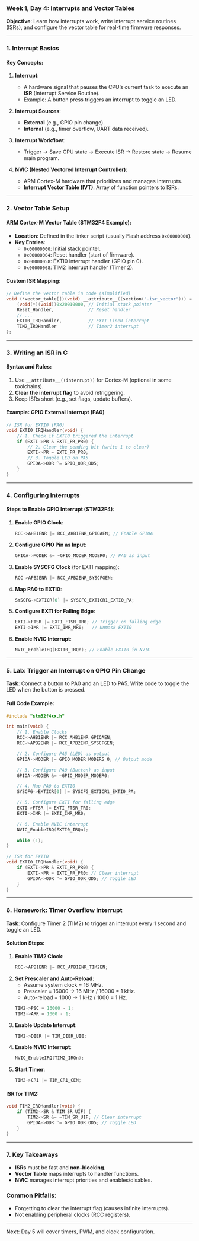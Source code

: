 ### **Week 1, Day 4: Interrupts and Vector Tables**  
**Objective**: Learn how interrupts work, write interrupt service routines (ISRs), and configure the vector table for real-time firmware responses.  

---

### **1. Interrupt Basics**  
#### **Key Concepts**:  
1. **Interrupt**:  
   - A hardware signal that pauses the CPU’s current task to execute an **ISR** (Interrupt Service Routine).  
   - Example: A button press triggers an interrupt to toggle an LED.  

2. **Interrupt Sources**:  
   - **External** (e.g., GPIO pin change).  
   - **Internal** (e.g., timer overflow, UART data received).  

3. **Interrupt Workflow**:  
   - Trigger → Save CPU state → Execute ISR → Restore state → Resume main program.  

4. **NVIC (Nested Vectored Interrupt Controller)**:  
   - ARM Cortex-M hardware that prioritizes and manages interrupts.  
   - **Interrupt Vector Table (IVT)**: Array of function pointers to ISRs.  

---

### **2. Vector Table Setup**  
#### **ARM Cortex-M Vector Table** (STM32F4 Example):  
- **Location**: Defined in the linker script (usually Flash address `0x00000000`).  
- **Key Entries**:  
  - `0x00000000`: Initial stack pointer.  
  - `0x00000004`: Reset handler (start of firmware).  
  - `0x00000058`: EXTI0 interrupt handler (GPIO pin 0).  
  - `0x00000068`: TIM2 interrupt handler (Timer 2).  

#### **Custom ISR Mapping**:  
```c
// Define the vector table in code (simplified)  
void (*vector_table[])(void) __attribute__((section(".isr_vector"))) = {  
    (void(*)(void))0x20010000, // Initial stack pointer  
    Reset_Handler,             // Reset handler  
    // ...  
    EXTI0_IRQHandler,          // EXTI Line0 interrupt  
    TIM2_IRQHandler            // Timer2 interrupt  
};  
```  

---

### **3. Writing an ISR in C**  
#### **Syntax and Rules**:  
1. Use `__attribute__((interrupt))` for Cortex-M (optional in some toolchains).  
2. **Clear the interrupt flag** to avoid retriggering.  
3. Keep ISRs short (e.g., set flags, update buffers).  

#### **Example: GPIO External Interrupt (PA0)**  
```c
// ISR for EXTI0 (PA0)  
void EXTI0_IRQHandler(void) {  
    // 1. Check if EXTI0 triggered the interrupt  
    if (EXTI->PR & EXTI_PR_PR0) {  
        // 2. Clear the pending bit (write 1 to clear)  
        EXTI->PR = EXTI_PR_PR0;  
        // 3. Toggle LED on PA5  
        GPIOA->ODR ^= GPIO_ODR_OD5;  
    }  
}  
```  

---

### **4. Configuring Interrupts**  
#### **Steps to Enable GPIO Interrupt (STM32F4)**:  
1. **Enable GPIO Clock**:  
   ```c
   RCC->AHB1ENR |= RCC_AHB1ENR_GPIOAEN; // Enable GPIOA  
   ```  
2. **Configure GPIO Pin as Input**:  
   ```c
   GPIOA->MODER &= ~GPIO_MODER_MODER0; // PA0 as input  
   ```  
3. **Enable SYSCFG Clock** (for EXTI mapping):  
   ```c
   RCC->APB2ENR |= RCC_APB2ENR_SYSCFGEN;  
   ```  
4. **Map PA0 to EXTI0**:  
   ```c
   SYSCFG->EXTICR[0] |= SYSCFG_EXTICR1_EXTI0_PA;  
   ```  
5. **Configure EXTI for Falling Edge**:  
   ```c
   EXTI->FTSR |= EXTI_FTSR_TR0; // Trigger on falling edge  
   EXTI->IMR |= EXTI_IMR_MR0;   // Unmask EXTI0  
   ```  
6. **Enable NVIC Interrupt**:  
   ```c
   NVIC_EnableIRQ(EXTI0_IRQn); // Enable EXTI0 in NVIC  
   ```  

---

### **5. Lab: Trigger an Interrupt on GPIO Pin Change**  
**Task**: Connect a button to PA0 and an LED to PA5. Write code to toggle the LED when the button is pressed.  

#### **Full Code Example**:  
```c
#include "stm32f4xx.h"  

int main(void) {  
    // 1. Enable Clocks  
    RCC->AHB1ENR |= RCC_AHB1ENR_GPIOAEN;  
    RCC->APB2ENR |= RCC_APB2ENR_SYSCFGEN;  

    // 2. Configure PA5 (LED) as output  
    GPIOA->MODER |= GPIO_MODER_MODER5_0; // Output mode  

    // 3. Configure PA0 (Button) as input  
    GPIOA->MODER &= ~GPIO_MODER_MODER0;  

    // 4. Map PA0 to EXTI0  
    SYSCFG->EXTICR[0] |= SYSCFG_EXTICR1_EXTI0_PA;  

    // 5. Configure EXTI for falling edge  
    EXTI->FTSR |= EXTI_FTSR_TR0;  
    EXTI->IMR |= EXTI_IMR_MR0;  

    // 6. Enable NVIC interrupt  
    NVIC_EnableIRQ(EXTI0_IRQn);  

    while (1);  
}  

// ISR for EXTI0  
void EXTI0_IRQHandler(void) {  
    if (EXTI->PR & EXTI_PR_PR0) {  
        EXTI->PR = EXTI_PR_PR0; // Clear interrupt  
        GPIOA->ODR ^= GPIO_ODR_OD5; // Toggle LED  
    }  
}  
```  

---

### **6. Homework: Timer Overflow Interrupt**  
**Task**: Configure Timer 2 (TIM2) to trigger an interrupt every 1 second and toggle an LED.  

#### **Solution Steps**:  
1. **Enable TIM2 Clock**:  
   ```c
   RCC->APB1ENR |= RCC_APB1ENR_TIM2EN;  
   ```  
2. **Set Prescaler and Auto-Reload**:  
   - Assume system clock = 16 MHz.  
   - Prescaler = 16000 → 16 MHz / 16000 = 1 kHz.  
   - Auto-reload = 1000 → 1 kHz / 1000 = 1 Hz.  
   ```c
   TIM2->PSC = 16000 - 1;  
   TIM2->ARR = 1000 - 1;  
   ```  
3. **Enable Update Interrupt**:  
   ```c
   TIM2->DIER |= TIM_DIER_UIE;  
   ```  
4. **Enable NVIC Interrupt**:  
   ```c
   NVIC_EnableIRQ(TIM2_IRQn);  
   ```  
5. **Start Timer**:  
   ```c
   TIM2->CR1 |= TIM_CR1_CEN;  
   ```  

#### **ISR for TIM2**:  
```c
void TIM2_IRQHandler(void) {  
    if (TIM2->SR & TIM_SR_UIF) {  
        TIM2->SR &= ~TIM_SR_UIF; // Clear interrupt  
        GPIOA->ODR ^= GPIO_ODR_OD5; // Toggle LED  
    }  
}  
```  

---

### **7. Key Takeaways**  
- **ISRs** must be fast and **non-blocking**.  
- **Vector Table** maps interrupts to handler functions.  
- **NVIC** manages interrupt priorities and enables/disables.  

### **Common Pitfalls**:  
- Forgetting to clear the interrupt flag (causes infinite interrupts).  
- Not enabling peripheral clocks (RCC registers).  

---

**Next**: Day 5 will cover timers, PWM, and clock configuration.
